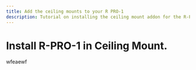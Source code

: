 ```yaml
---
title: Add the ceiling mounts to your R PRO-1
description: Tutorial on installing the ceiling mount addon for the R-PRO-1.
---
```

# Install R-PRO-1 in Ceiling Mount.

wfeaewf